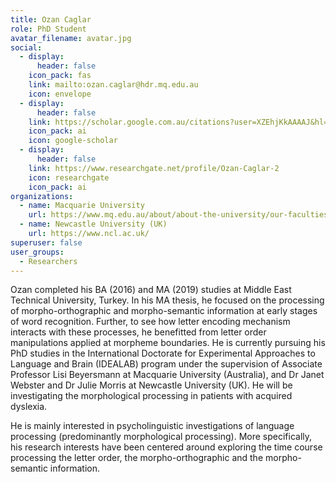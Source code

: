 ```yaml
---
title: Ozan Caglar
role: PhD Student
avatar_filename: avatar.jpg
social:
  - display:
      header: false
    icon_pack: fas
    link: mailto:ozan.caglar@hdr.mq.edu.au
    icon: envelope
  - display:
      header: false
    link: https://scholar.google.com.au/citations?user=XZEhjKkAAAAJ&hl=en
    icon_pack: ai
    icon: google-scholar
  - display:
      header: false
    link: https://www.researchgate.net/profile/Ozan-Caglar-2
    icon: researchgate
    icon_pack: ai
organizations:
  - name: Macquarie University
    url: https://www.mq.edu.au/about/about-the-university/our-faculties/medicine-and-health-sciences/departments-and-centres/school-of-psychological-sciences
  - name: Newcastle University (UK)
    url: https://www.ncl.ac.uk/
superuser: false
user_groups:
  - Researchers
---
```

Ozan completed his BA (2016) and MA (2019) studies at Middle East Technical University, Turkey. In his MA thesis, he focused on the processing of morpho-orthographic and morpho-semantic information at early stages of word recognition. Further, to see how letter encoding mechanism interacts with these processes, he benefitted from letter order manipulations applied at morpheme boundaries. He is currently pursuing his PhD studies in the International Doctorate for Experimental Approaches to Language and Brain (IDEALAB) program under the supervision of Associate Professor Lisi Beyersmann at Macquarie University (Australia), and Dr Janet Webster and Dr Julie Morris at Newcastle University (UK). He will be investigating the morphological processing in patients with acquired dyslexia.


He is mainly interested in psycholinguistic investigations of language processing (predominantly morphological processing). More specifically, his research interests have been centered around exploring the time course processing the letter order, the morpho-orthographic and the morpho-semantic information.
